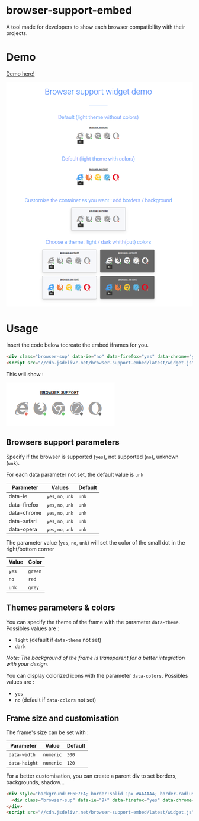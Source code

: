 # browser-support-embed

A tool made for developers to show each browser compatibility with their projects.

# Demo

[Demo here!](http://lab.while-true.io/browser-support-embed/)

![Browser support Preview](https://github.com/Thlb/thlb.github.io/blob/master/img/browser-support-embed-showcase.png)

# Usage

Insert the code below tocreate the embed iframes for you.

```html
<div class="browser-sup" data-ie="no" data-firefox="yes" data-chrome="yes" data-safari="unk" data-opera="unk" data-width="300" data-height="120"></div>
<script src="//cdn.jsdelivr.net/browser-support-embed/latest/widget.js"></script>
```

This will show :

![Browser support Preview](https://github.com/Thlb/thlb.github.io/blob/master/img/browser-support-embed-01.png)

## Browsers support parameters

Specify if the browser is supported (```yes```), not supported (```no```), unknown (```unk```). 

For each data parameter not set, the default value is ```unk```

| Parameter    | Values                         | Default   |
|--------------|--------------------------------|-----------|
| data-ie      | ```yes```, ```no```, ```unk``` | ```unk``` |
| data-firefox | ```yes```, ```no```, ```unk``` | ```unk``` |
| data-chrome  | ```yes```, ```no```, ```unk``` | ```unk``` |
| data-safari  | ```yes```, ```no```, ```unk``` | ```unk``` |
| data-opera   | ```yes```, ```no```, ```unk``` | ```unk``` |

The parameter value (```yes```, ```no```, ```unk```) will set the color of the small dot in the right/bottom corner

| Value       | Color            |
|-------------|------------------|
| ```yes```   | ```green```      |
| ```no```    | ```red```        |
| ```unk```   | ```grey```       |

## Themes parameters & colors

You can specify the theme of the frame with the parameter ```data-theme```. Possibles values are :
* ```light``` (default if ```data-theme``` not set)
* ```dark```

_Note: The background of the frame is transparent for a better integration with your design._

You can display colorized icons with the parameter ```data-colors```. Possibles values are :
* ```yes``` 
* ```no``` (default if ```data-colors``` not set)

## Frame size and customisation

The frame's size can be set with :

| Parameter         | Value         | Default   |
|-------------------|---------------|-----------|
| ```data-width```  | ```numeric``` | ```300``` |
| ```data-height``` | ```numeric``` | ```120``` |

For a better customisation, you can create a parent div to set borders, backgrounds, shadow...

```html
<div style="background:#F6F7FA; border:solid 1px #AAAAAA; border-radius:5px; display:inline-block; width:300px; margin:0 auto;">
  <div class="browser-sup" data-ie="9+" data-firefox="yes" data-chrome="no" data-safari="unk" data-opera="" data-theme="light" data-width="300" data-height="120"></div>
</div>
<script src="//cdn.jsdelivr.net/browser-support-embed/latest/widget.js"></script>
```

